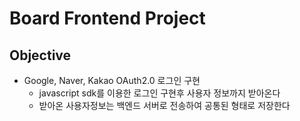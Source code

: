 # Board Frontend Project

## Objective

- Google, Naver, Kakao OAuth2.0 로그인 구현
    - javascript sdk를 이용한 로그인 구현후 사용자 정보까지 받아온다
    - 받아온 사용자정보는 백엔드 서버로 전송하여 공통된 형태로 저장한다